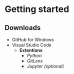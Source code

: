 # Getting started
## Downloads 
* GitHub for Windows
* Visual Studio Code
	* **Extentions**
		* *Python*
		* *GitLens*
		* *Jupyter (optional)*

